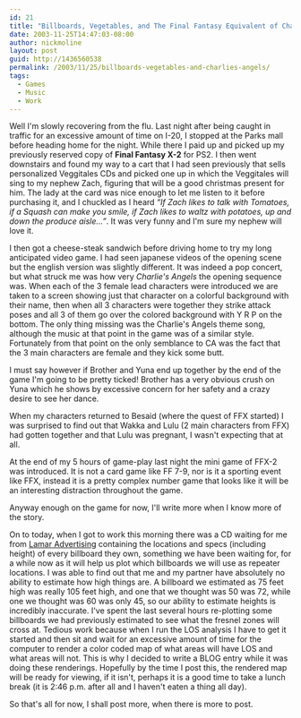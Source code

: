 ```yaml
---
id: 21
title: "Billboards, Vegetables, and The Final Fantasy Equivalent of Charlie's Angels"
date: 2003-11-25T14:47:03-08:00
author: nickmoline
layout: post
guid: http://1436560538
permalink: /2003/11/25/billboards-vegetables-and-charlies-angels/
tags:
  - Games
  - Music
  - Work
---
```

Well I'm slowly recovering from the flu. Last night after being caught in traffic for an excessive amount of time on I-20, I stopped at the Parks mall before heading home for the night. While there I paid up and picked up my previously reserved copy of **Final Fantasy X-2** for PS2. I then went downstairs and found my way to a cart that I had seen previously that sells personalized Veggitales CDs and picked one up in which the Veggitales will sing to my nephew Zach, figuring that will be a good christmas present for him. The lady at the card was nice enough to let me listen to it before purchasing it, and I chuckled as I heard _&#8220;If Zach likes to talk with Tomatoes, if a Squash can make you smile, if Zach likes to waltz with potatoes, up and down the produce aisle&#8230;&#8221;_. It was very funny and I'm sure my nephew will love it.

<!--more-->

I then got a cheese-steak sandwich before driving home to try my long anticipated video game. I had seen japanese videos of the opening scene but the english version was slightly different. It was indeed a pop concert, but what struck me was how very _Charlie's Angels_ the opening sequence was. When each of the 3 female lead characters were introduced we are taken to a screen showing just that character on a colorful background with their name, then when all 3 characters were together they strike attack poses and all 3 of them go over the colored background with Y R P on the bottom. The only thing missing was the Charlie's Angels theme song, although the music at that point in the game was of a similar style. Fortunately from that point on the only semblance to CA was the fact that the 3 main characters are female and they kick some butt.

I must say however if Brother and Yuna end up together by the end of the game I'm going to be pretty ticked! Brother has a very obvious crush on Yuna which he shows by excessive concern for her safety and a crazy desire to see her dance.

When my characters returned to Besaid (where the quest of FFX started) I was surprised to find out that Wakka and Lulu (2 main characters from FFX) had gotten together and that Lulu was pregnant, I wasn't expecting that at all.

At the end of my 5 hours of game-play last night the mini game of FFX-2 was introduced. It is not a card game like FF 7-9, nor is it a sporting event like FFX, instead it is a pretty complex number game that looks like it will be an interesting distraction throughout the game.

Anyway enough on the game for now, I'll write more when I know more of the story.

On to today, when I got to work this morning there was a CD waiting for me from [Lamar Advertising](http://www.lamar.com/) containing the locations and specs (including height) of every billboard they own, something we have been waiting for, for a while now as it will help us plot which billboards we will use as repeater locations. I was able to find out that me and my partner have absolutely no ability to estimate how high things are. A billboard we estimated as 75 feet high was really 105 feet high, and one that we thought was 50 was 72, while one we thought was 60 was only 45, so our ability to estimate heights is incredibly inaccurate. I've spent the last several hours re-plotting some billboards we had previously estimated to see what the fresnel zones will cross at. Tedious work because when I run the LOS analysis I have to get it started and then sit and wait for an excessive amount of time for the computer to render a color coded map of what areas will have LOS and what areas will not. This is why I decided to write a BLOG entry while it was doing these renderings. Hopefully by the time I post this, the rendered map will be ready for viewing, if it isn't, perhaps it is a good time to take a lunch break (it is 2:46 p.m. after all and I haven't eaten a thing all day).

So that's all for now, I shall post more, when there is more to post.